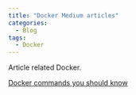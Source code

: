 ```yaml
---
title: "Docker Medium articles"
categories:
  - Blog
tags:
  - Docker
---
```



Article related Docker.

[Docker commands you should know](https://faun.pub/docker-commands-you-should-know-28fdd6824047)
